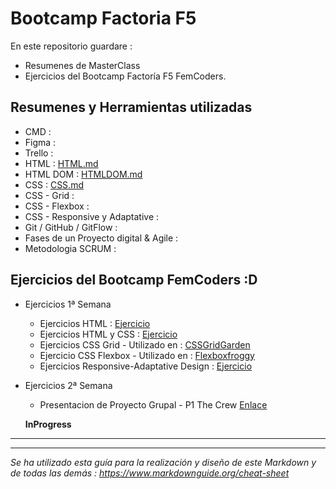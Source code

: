 # Bootcamp Factoria F5

En este repositorio guardare : 
- Resumenes de MasterClass
- Ejercicios del Bootcamp Factoría F5 FemCoders.

## Resumenes y Herramientas utilizadas

- CMD : 
- Figma :
- Trello :
- HTML : [HTML.md](./HTML%20y%20CSS/HTML.md)
- HTML DOM : [HTMLDOM.md](./HTML%20y%20CSS/HTMLDOM.md)
- CSS : [CSS.md](./HTML%20y%20CSS/CSS.md)
- CSS - Grid :
- CSS - Flexbox : 
- CSS - Responsive y Adaptative :
- Git / GitHub / GitFlow :
- Fases de un Proyecto digital & Agile :
- Metodologia SCRUM : 


## Ejercicios del Bootcamp FemCoders :D

- Ejercicios 1ª Semana
    - Ejercicios HTML : [Ejercicio](./HTML%20y%20CSS/Ejercicios%20HTML-CSS/2-Ejercicio%20HTML%20babysteps/ejercicio2.md)
    - Ejercicios HTML y CSS : [Ejercicio](./HTML%20y%20CSS/Ejercicios%20HTML-CSS/3-Ejercicio%20HTML%20y%20CSS3/ejercicio3.md)
    - Ejercicios CSS Grid - Utilizado en : [CSSGridGarden](https://cssgridgarden.com/#es)
    - Ejercicio CSS Flexbox - Utilizado en : [Flexboxfroggy](https://flexboxfroggy.com/#es)
    - Ejercicios Responsive-Adaptative Design : [Ejercicio](https://github.com/DevDesiree/F5-FemCoders/blob/0ef1ab798ab67baf88774c26ae1b35bdff255796/HTML%20y%20CSS/Ejercicios%20HTML-CSS/3-Ejercicio%20HTML%20y%20CSS3/Ejercicio1/styles.css#L53)

- Ejercicios 2ª Semana

    - Presentacion de Proyecto Grupal - P1 The Crew [Enlace](https://github.com/DevDesiree/P1-LasIdealistas)


    **InProgress**


---
---



*Se ha utilizado esta guía para la realización y diseño de este Markdown y de todas las demás : https://www.markdownguide.org/cheat-sheet*
